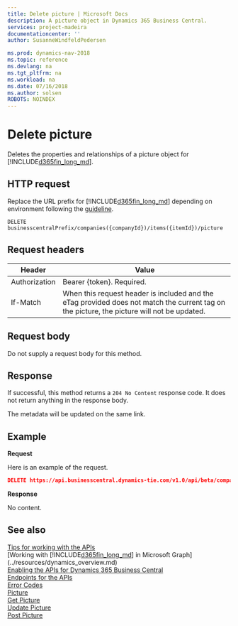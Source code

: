 ```yaml
---
title: Delete picture | Microsoft Docs
description: A picture object in Dynamics 365 Business Central. 
services: project-madeira
documentationcenter: ''
author: SusanneWindfeldPedersen

ms.prod: dynamics-nav-2018
ms.topic: reference
ms.devlang: na
ms.tgt_pltfrm: na
ms.workload: na
ms.date: 07/16/2018
ms.author: solsen
ROBOTS: NOINDEX
---
```


# Delete picture
Deletes the properties and relationships of a picture object for [!INCLUDE[d365fin_long_md](../../includes/d365fin_long_md.md)].

## HTTP request
Replace the URL prefix for [!INCLUDE[d365fin_long_md](../../includes/d365fin_long_md.md)] depending on environment following the [guideline](../../api-reference/v1.0/endpoints-apis-for-dynamics.md).
```
DELETE businesscentralPrefix/companies({companyId})/items({itemId})/picture
```

## Request headers

|Header|Value|
|------|-----|
|Authorization  |Bearer {token}. Required. |
|If-Match| When this request header is included and the eTag provided does not match the current tag on the picture, the picture will not be updated.|

## Request body
Do not supply a request body for this method.

## Response
If successful, this method returns a `204 No Content` response code. It does not return anything in the response body.

The metadata will be updated on the same link.

## Example

**Request**

Here is an example of the request. 

```json
DELETE https://api.businesscentral.dynamics-tie.com/v1.0/api/beta/companies(companyId)/customers(customerId)/picture(customerId)
```

**Response**

No content.

## See also
[Tips for working with the APIs](/dynamics365/business-central/dev-itpro/developer/devenv-connect-apps-tips)  
[Working with [!INCLUDE[d365fin_long_md](../../includes/d365fin_long_md.md)] in Microsoft Graph](../resources/dynamics_overview.md)  
[Enabling the APIs for Dynamics 365 Business Central](../../enabling-apis-for-dynamics-nav.md)  
[Endpoints for the APIs](../../endpoints-apis-for-dynamics.md)  
[Error Codes](../dynamics_error_codes.md)  
[Picture](../resources/dynamics_picture.md)  
[Get Picture](dynamics_picture_get.md)  
[Update Picture](dynamics_picture_update.md)  
[Post Picture](dynamics_create_picture.md)  
